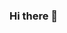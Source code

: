 ### Hi there 👋

<!--
**German-engineering/German-engineering** is a ✨ _special_ ✨ repository because its `README.md` (this file) appears on your GitHub profile.

Here are some ideas to get you started:

- 🔭 I’m currently working on ...
- 🌱 I’m currently learning ...
- 📫 How to reach me: GermanENG #2391
- ⚡ Fun fact: I climb.

